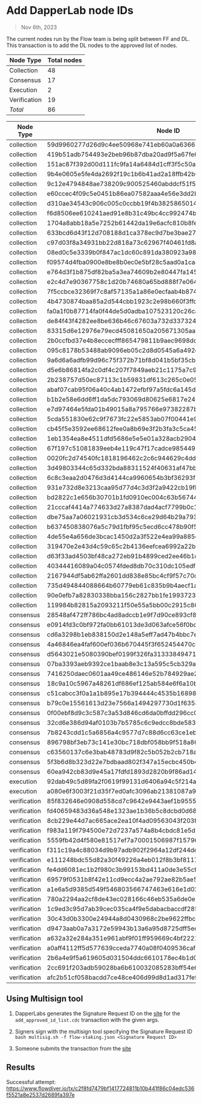 # Add DapperLab node IDs

> Nov 6th, 2023 

The current nodes run by the Flow team is being split between FF and DL. This transaction is to add the DL nodes to the approved list of nodes.

Node Type | Total nodes
-------------|------------
Collection   | 48
Consensus    | 17
Execution    | 2
Verification | 19
*Total* | 86

Node Type | Node ID                                                         
--------- |-----------------------------------------------------------------|
collection| 59d9960277d26d9c4ee50968e741eb60a0a63663bcbbcd6ab9e4b176bc2ba19b 
collection| 419b51adb754493e2beb96b87dba20ad9f5a67fe6f0f63c54a7e990791407aeb 
collection| 151ac87f392d00d111fc9fa14a6484d1cff3f5c50a5b684e156e8b4828ab6ad9 
collection| 9b4e0605e5fe4da2692f19c1b6b41ad2a18ffb42b6363bd42cbb9b0f3deee170 
collection| 9c12e4794848ae738209c900525460abddcf51f5c75d8c39fcf438ac2aacb8e6 
collection| e60ccec4f09c5e0451b86ea07582aaa4e56e3dd2b22434bd8593a9992247f360 
collection| d310ae34543c906c005c0ccbb19f4b38258650144c427ccd0e796b777a1e700a 
collection| f6d8506ee610241aed91e8b31c49bc4cc992474bae3e360bafdc066adca3c005 
collection| 1704a8abb18a5e7252b61442da19e6acfc810b8fead4d3e7a69339082c8195e4 
collection| 633bcd6d43f12d708188d1ca378ec9d7be3bae27afd2e7b8938baa0b6d55effc 
collection| c97d03f8a34931bb22d818a73c62967f40461fd8ae17266d021f2c6e2784b0e7 
collection| 08ed0c5e3339b0f847ac1dc60c891da380923a98a1c3cb32bcaef6eaf5b5b3cf 
collection| f09574d4fba0900e8be8b0ec0e5bf28c5aad0a1ca4b54323dce3ce0b41fd968b 
collection| e764d3f1b875df82ba5a3ea74609b2e80447fa145986de2bf3b40a92d0b4a45d 
collection| e2c4d7e90367758c1d20b74680a65bd888f7e064b0f8caadb44d08f4729ec02a 
collection| 7f5ccbce32369f7c8af57135a1a86e0ecfaab4b87436507c41ffc171d6f8c149 
collection| 4b4730874baa85a2d544cbb1923c2e98b660f3ffd94cc20a7db6d98e9d9aa68c 
collection| fa0a1f0b87714fa0f44de5d0adba107523120c26ca9563ab86b9f5a3cd5676d8 
collection| de84f43f4282ee8be636b46c67603a732d337324ebcd02885b7bc871042920ed 
collection| 83315d6e12976e79ecd45081650a205671305aa83d892f85a14b6793b124139e 
collection| 2b0ccfbd37e4b8eccecfff865479811b9aec9698dc29c2d4374246f827afba29 
collection| 095c8178b53488ab9096eb05c2d8d0545a6a492e81449d36d32f6ac73e052a94 
collection| 9a6d6a6adfb99d96c75f372b71bf8d041b5bf35cba18a1ad25b3a04a45365dfe 
collection| d5e6b86814fa2c0df4c207f7849aeb21c1175a7c9fec40694b04030127d660b0 
collection| 2b238757d50ec87113c1b59831df613c265c0e056459ee1add8563a59672a809 
collection| abaf07cab95f06a40c4ab1472efbf97a5fdc6a145df00884fead078766d893d7 
collection| b1b2e58e6dd6ff1da5dc793069d80625e6817e248d723e684473034b4e2c0947 
collection| e7d97464e5fda01b49015a8a795766e97382287b87fb3582a65d07598f0d8f69 
collection| 5cda551830e62c9f7673fc22e5853ab07f00441e9757ace2360d340d523c86ae 
collection| cb45f5e3592ee68612fee0a8b69e3f2b3fa3c5ca45b1af2b6895e8f61a43487f 
collection| 1eb1354ea8e4511dfd5686e5e5e01a328acb2904de9a8f7f0f0408cdde1a5705 
collection| 67f197c51081839eeb4e119c47f17cadce98544958fd00aaefa9e252b299d0da 
collection| 0020fc2d74540fc1818196462c2c6c944629c4dd8d735be64335f5dd639a2913 
collection| 3d49803344c65d332bda88311524f40631af47bba6f75e6277e4e05a4078d9ef 
collection| 6c8c3eaa2d0476d3d4144ca9960654b3bf36293f4d1d3cf0e69f04269e7dad7e 
collection| 931e732d8e3213caa95d77d4c3d3f2a9422cb19fb5c3c2a1bc5afc2469ca14a4 
collection| bd2822c1e656b30701b1fd0910ec004c63b56744b41cb4bc489ddee7642b0009 
collection| 21cccaf4414a774633d27a8387dad4acf7799b0c15816e46780f2fae3fc115f3 
collection| dbe75aa7a06021931cb3d534c6ce29d64b29a79317b6ee95486c436925bdb1bc 
collection| b637450838076a5c79d1fbf95c5ecd6cc478b90f5aa81007d2a9340d0fab068a 
collection| 4de55e4a656de3bcac1450d2a3f522e4ea99a885d0eef0630a82372303e98b76 
collection| 319470e2e43d4c59c65c2b4136eefcea6992a22b7bce5dc35e29041fe4c2494e 
collection| d63f33ad4503bf48ca272eb91b4899ced2ee46b1d9573de128b0876236d57ebb 
collection| 40344416089a04c0574fded8db70c310dc105edf4dcee4651b10dd5205b966cc 
collection| 2167944df5ab62ffa2601dd838e85bc4cf9f57c70d4f0beee2ebf9d9966ef02a 
collection| 735d494844088664b60779eb61c835b9b4aecf1aa320a1910ecc140cf7ceebfc 
collection| 90e0efb7a82830338bba156c2827bb1fe1993723b1faa206e81b09b6842323e5 
collection| 119984b82815a2093211f50e55a5bb00c2915c86b13ebab97a4019865149a880 
consensus| 28548af472ff786bc4ad8adccb1e9f7d90ce893cf8567339b0baaac1314167a4 
consensus| e0914fd3c0bf972fa0bb61013de3d063afce56f0bcf548cea78dff000d9413ec 
consensus| cd6a3298b1eb838150d2e148a5eff7ad47b4bbc7e30c9a91dade84e02c332d1d 
consensus| 4a46846ea4faf600ef036b670445f3f652454470c2e8964c460a1b1fdc9781fb 
consensus| d5643021e5080390bef0199f326fa313338494719d064141ece47fde17fe2a5a 
consensus| 07ba3393aeb9392ce1baab8e3c13a595c5cb329a19dacf6508f568fc2d555a0a 
consensus| 7416250daec0601aa49ce486146e52b784929ae28b9179284c5a3a6ad18a7908 
consensus| 18c9a10c5967a48261df686ef125ab584e6f6a10b16da098524d5e8d7e505c49 
consensus| c51cabcc3f0a1a1b895e17b394444c4535b16898f809506b933b2b655d786571 
consensus| b79c0e15561613d23e7566a1494297730d1f635845f137935cbb32cf4731c40f 
consensus| 0f00ebf8d9c3c587c3a53d846cd6da0bffdd296cc0c9bb6121758f9cb0da1b84 
consensus| 32cd6e386d94af0103b7b5785c6c9edcc8bde5837918e43a50cc2f30b74a1ac1 
consensus| 7b8243cdd1c5a6856a4c9577d7c88d6cc63ce1eb3b7a426af75435b58fd1b75f 
consensus| 896798bf3eb73c141e30bc718dbf058bb9f518a8633459ddb06ad28aa5a4da5e 
consensus| c63560137c6e3bab48783d9f82c5b052b2cb718ae0c211a12763b7ec445b5b32 
consensus| 5f3b6d8b323d22e7bdbaad802f347a15ecbc450b4acda44fb380c5b45e15c9f6 
consensus| 60ea942cb83d9e45a17fdfd1893d2820b9f86ad14372f21ffa0ef05342c9981d
execution| 92dab49c5d89fa2f0619f99131d6406a94c5f214a198aafab41241322f9bf173 
execution| a080e6f3003f21d35f7ed0afc3096ab21381087a91992d7508f7be869c6edd32 
verification| 85f832646e0908d558cd7c9642e9443aef1b95556c578e86c9e16833ad06d137 
verification| fd40659483d36a548e1323ae1b36b5c8dcbd0d68b4b596ddff59811fd94ba6e3 
verification| 8cb229e44d7ac665ace2ea10f4ad09563043f203f4b12a235b355545842a4f2a 
verification| f983a119f794500e72d7237a574a8b4cbdc81e5d0319199cfe23f36df75d23e8 
verification| 5559fb42d4f580e81517ef7a70001506987f15796feb3c2087a19816ad024c61 
verification| f311c19a4c88034d9b97adb902f2964a12df244de46ae833ecab34ab87154301 
verification| e111248bdc55d82a30f49226a4eb012f8b3bf81176202a13ed73528c3a7fa363 
verification| fe4dd6081ec1b2f980c3b99153bd411a0de3e55cff3db12ed50d0cd98935a642 
verification| 69579f0531b8f42e11cd9ecc4a2ae792ae82b5ae54c38f455bab53ca6668dfcc 
verification| a1e6a5d9385d549f546803566747463e616e1d02ade2fcadba1b49c492ec8f29 
verification| 780a2294aa2cf8de43ec028166c46eb535a6de0e25a42f6e5a46a143d21fcf4a 
verification| 1c9ed3c95d7ab39cec035ca4f9e5dabacbaccdf2855783f2dca50acc7889c0b0 
verification| 30c43d0b3300e24944a8d0430968c2be9622ffbc8c251ab847566dfbb37a98e8 
verification| d9473aab0a7a3172e59943b13a6a95d8725dff5eebaca824a20f026183d7d2a7 
verification| a632a32e284a351e961abf9f01ff959669c4bf2221344a3fd3f489272b9cd317 
verification| a0aff4112ff5d577639cceda7740a08f0409536cafb2dd77442fe7bc64aa9a36 
verification| 2b6a4e9f5a619605d031504ddc6610178ec4b1d0b7b2525eb5ca79e83f5a6d78 
verification| 2cc691f203adb59028ba6b610032085283bff54e64a9bfabc286e0de02c49a12 
verification| afc2b51cf058bacdd7ce48ce406d99d8d1ad317fef83f18bd948fcce0d567cfd 


## Using Multisign tool

1. DapperLabs generates the Signature Request ID on the [site](https://flow-multisig-git-service-account-onflow.vercel.app/mainnet?type=serviceAccount&name=add_approved_id_list.cdc&param=%5B%20%20%20%20%20%7B%20%20%20%20%20%20%20%20%20%22type%22:%20%22Array%22,%20%20%20%20%20%20%20%20%20%22value%22:%20%5B%20%20%20%20%20%20%20%20%20%20%20%20%20%7B%20%20%20%20%20%20%20%20%20%20%20%20%20%20%20%20%20%22type%22:%20%22String%22,%20%20%20%20%20%20%20%20%20%20%20%20%20%20%20%20%20%22value%22:%20%2259d9960277d26d9c4ee50968e741eb60a0a63663bcbbcd6ab9e4b176bc2ba19b%22%20%20%20%20%20%20%20%20%20%20%20%20%20%7D,%20%20%20%20%20%20%20%20%20%20%20%20%20%7B%20%20%20%20%20%20%20%20%20%20%20%20%20%20%20%20%20%22type%22:%20%22String%22,%20%20%20%20%20%20%20%20%20%20%20%20%20%20%20%20%20%22value%22:%20%22419b51adb754493e2beb96b87dba20ad9f5a67fe6f0f63c54a7e990791407aeb%22%20%20%20%20%20%20%20%20%20%20%20%20%20%7D,%20%20%20%20%20%20%20%20%20%20%20%20%20%7B%20%20%20%20%20%20%20%20%20%20%20%20%20%20%20%20%20%22type%22:%20%22String%22,%20%20%20%20%20%20%20%20%20%20%20%20%20%20%20%20%20%22value%22:%20%22151ac87f392d00d111fc9fa14a6484d1cff3f5c50a5b684e156e8b4828ab6ad9%22%20%20%20%20%20%20%20%20%20%20%20%20%20%7D,%20%20%20%20%20%20%20%20%20%20%20%20%20%7B%20%20%20%20%20%20%20%20%20%20%20%20%20%20%20%20%20%22type%22:%20%22String%22,%20%20%20%20%20%20%20%20%20%20%20%20%20%20%20%20%20%22value%22:%20%229b4e0605e5fe4da2692f19c1b6b41ad2a18ffb42b6363bd42cbb9b0f3deee170%22%20%20%20%20%20%20%20%20%20%20%20%20%20%7D,%20%20%20%20%20%20%20%20%20%20%20%20%20%7B%20%20%20%20%20%20%20%20%20%20%20%20%20%20%20%20%20%22type%22:%20%22String%22,%20%20%20%20%20%20%20%20%20%20%20%20%20%20%20%20%20%22value%22:%20%229c12e4794848ae738209c900525460abddcf51f5c75d8c39fcf438ac2aacb8e6%22%20%20%20%20%20%20%20%20%20%20%20%20%20%7D,%20%20%20%20%20%20%20%20%20%20%20%20%20%7B%20%20%20%20%20%20%20%20%20%20%20%20%20%20%20%20%20%22type%22:%20%22String%22,%20%20%20%20%20%20%20%20%20%20%20%20%20%20%20%20%20%22value%22:%20%22e60ccec4f09c5e0451b86ea07582aaa4e56e3dd2b22434bd8593a9992247f360%22%20%20%20%20%20%20%20%20%20%20%20%20%20%7D,%20%20%20%20%20%20%20%20%20%20%20%20%20%7B%20%20%20%20%20%20%20%20%20%20%20%20%20%20%20%20%20%22type%22:%20%22String%22,%20%20%20%20%20%20%20%20%20%20%20%20%20%20%20%20%20%22value%22:%20%22d310ae34543c906c005c0ccbb19f4b38258650144c427ccd0e796b777a1e700a%22%20%20%20%20%20%20%20%20%20%20%20%20%20%7D,%20%20%20%20%20%20%20%20%20%20%20%20%20%7B%20%20%20%20%20%20%20%20%20%20%20%20%20%20%20%20%20%22type%22:%20%22String%22,%20%20%20%20%20%20%20%20%20%20%20%20%20%20%20%20%20%22value%22:%20%22f6d8506ee610241aed91e8b31c49bc4cc992474bae3e360bafdc066adca3c005%22%20%20%20%20%20%20%20%20%20%20%20%20%20%7D,%20%20%20%20%20%20%20%20%20%20%20%20%20%7B%20%20%20%20%20%20%20%20%20%20%20%20%20%20%20%20%20%22type%22:%20%22String%22,%20%20%20%20%20%20%20%20%20%20%20%20%20%20%20%20%20%22value%22:%20%221704a8abb18a5e7252b61442da19e6acfc810b8fead4d3e7a69339082c8195e4%22%20%20%20%20%20%20%20%20%20%20%20%20%20%7D,%20%20%20%20%20%20%20%20%20%20%20%20%20%7B%20%20%20%20%20%20%20%20%20%20%20%20%20%20%20%20%20%22type%22:%20%22String%22,%20%20%20%20%20%20%20%20%20%20%20%20%20%20%20%20%20%22value%22:%20%22633bcd6d43f12d708188d1ca378ec9d7be3bae27afd2e7b8938baa0b6d55effc%22%20%20%20%20%20%20%20%20%20%20%20%20%20%7D,%20%20%20%20%20%20%20%20%20%20%20%20%20%7B%20%20%20%20%20%20%20%20%20%20%20%20%20%20%20%20%20%22type%22:%20%22String%22,%20%20%20%20%20%20%20%20%20%20%20%20%20%20%20%20%20%22value%22:%20%22c97d03f8a34931bb22d818a73c62967f40461fd8ae17266d021f2c6e2784b0e7%22%20%20%20%20%20%20%20%20%20%20%20%20%20%7D,%20%20%20%20%20%20%20%20%20%20%20%20%20%7B%20%20%20%20%20%20%20%20%20%20%20%20%20%20%20%20%20%22type%22:%20%22String%22,%20%20%20%20%20%20%20%20%20%20%20%20%20%20%20%20%20%22value%22:%20%2208ed0c5e3339b0f847ac1dc60c891da380923a98a1c3cb32bcaef6eaf5b5b3cf%22%20%20%20%20%20%20%20%20%20%20%20%20%20%7D,%20%20%20%20%20%20%20%20%20%20%20%20%20%7B%20%20%20%20%20%20%20%20%20%20%20%20%20%20%20%20%20%22type%22:%20%22String%22,%20%20%20%20%20%20%20%20%20%20%20%20%20%20%20%20%20%22value%22:%20%22f09574d4fba0900e8be8b0ec0e5bf28c5aad0a1ca4b54323dce3ce0b41fd968b%22%20%20%20%20%20%20%20%20%20%20%20%20%20%7D,%20%20%20%20%20%20%20%20%20%20%20%20%20%7B%20%20%20%20%20%20%20%20%20%20%20%20%20%20%20%20%20%22type%22:%20%22String%22,%20%20%20%20%20%20%20%20%20%20%20%20%20%20%20%20%20%22value%22:%20%22e764d3f1b875df82ba5a3ea74609b2e80447fa145986de2bf3b40a92d0b4a45d%22%20%20%20%20%20%20%20%20%20%20%20%20%20%7D,%20%20%20%20%20%20%20%20%20%20%20%20%20%7B%20%20%20%20%20%20%20%20%20%20%20%20%20%20%20%20%20%22type%22:%20%22String%22,%20%20%20%20%20%20%20%20%20%20%20%20%20%20%20%20%20%22value%22:%20%22e2c4d7e90367758c1d20b74680a65bd888f7e064b0f8caadb44d08f4729ec02a%22%20%20%20%20%20%20%20%20%20%20%20%20%20%7D,%20%20%20%20%20%20%20%20%20%20%20%20%20%7B%20%20%20%20%20%20%20%20%20%20%20%20%20%20%20%20%20%22type%22:%20%22String%22,%20%20%20%20%20%20%20%20%20%20%20%20%20%20%20%20%20%22value%22:%20%227f5ccbce32369f7c8af57135a1a86e0ecfaab4b87436507c41ffc171d6f8c149%22%20%20%20%20%20%20%20%20%20%20%20%20%20%7D,%20%20%20%20%20%20%20%20%20%20%20%20%20%7B%20%20%20%20%20%20%20%20%20%20%20%20%20%20%20%20%20%22type%22:%20%22String%22,%20%20%20%20%20%20%20%20%20%20%20%20%20%20%20%20%20%22value%22:%20%224b4730874baa85a2d544cbb1923c2e98b660f3ffd94cc20a7db6d98e9d9aa68c%22%20%20%20%20%20%20%20%20%20%20%20%20%20%7D,%20%20%20%20%20%20%20%20%20%20%20%20%20%7B%20%20%20%20%20%20%20%20%20%20%20%20%20%20%20%20%20%22type%22:%20%22String%22,%20%20%20%20%20%20%20%20%20%20%20%20%20%20%20%20%20%22value%22:%20%22fa0a1f0b87714fa0f44de5d0adba107523120c26ca9563ab86b9f5a3cd5676d8%22%20%20%20%20%20%20%20%20%20%20%20%20%20%7D,%20%20%20%20%20%20%20%20%20%20%20%20%20%7B%20%20%20%20%20%20%20%20%20%20%20%20%20%20%20%20%20%22type%22:%20%22String%22,%20%20%20%20%20%20%20%20%20%20%20%20%20%20%20%20%20%22value%22:%20%22de84f43f4282ee8be636b46c67603a732d337324ebcd02885b7bc871042920ed%22%20%20%20%20%20%20%20%20%20%20%20%20%20%7D,%20%20%20%20%20%20%20%20%20%20%20%20%20%7B%20%20%20%20%20%20%20%20%20%20%20%20%20%20%20%20%20%22type%22:%20%22String%22,%20%20%20%20%20%20%20%20%20%20%20%20%20%20%20%20%20%22value%22:%20%2283315d6e12976e79ecd45081650a205671305aa83d892f85a14b6793b124139e%22%20%20%20%20%20%20%20%20%20%20%20%20%20%7D,%20%20%20%20%20%20%20%20%20%20%20%20%20%7B%20%20%20%20%20%20%20%20%20%20%20%20%20%20%20%20%20%22type%22:%20%22String%22,%20%20%20%20%20%20%20%20%20%20%20%20%20%20%20%20%20%22value%22:%20%222b0ccfbd37e4b8eccecfff865479811b9aec9698dc29c2d4374246f827afba29%22%20%20%20%20%20%20%20%20%20%20%20%20%20%7D,%20%20%20%20%20%20%20%20%20%20%20%20%20%7B%20%20%20%20%20%20%20%20%20%20%20%20%20%20%20%20%20%22type%22:%20%22String%22,%20%20%20%20%20%20%20%20%20%20%20%20%20%20%20%20%20%22value%22:%20%22095c8178b53488ab9096eb05c2d8d0545a6a492e81449d36d32f6ac73e052a94%22%20%20%20%20%20%20%20%20%20%20%20%20%20%7D,%20%20%20%20%20%20%20%20%20%20%20%20%20%7B%20%20%20%20%20%20%20%20%20%20%20%20%20%20%20%20%20%22type%22:%20%22String%22,%20%20%20%20%20%20%20%20%20%20%20%20%20%20%20%20%20%22value%22:%20%229a6d6a6adfb99d96c75f372b71bf8d041b5bf35cba18a1ad25b3a04a45365dfe%22%20%20%20%20%20%20%20%20%20%20%20%20%20%7D,%20%20%20%20%20%20%20%20%20%20%20%20%20%7B%20%20%20%20%20%20%20%20%20%20%20%20%20%20%20%20%20%22type%22:%20%22String%22,%20%20%20%20%20%20%20%20%20%20%20%20%20%20%20%20%20%22value%22:%20%22d5e6b86814fa2c0df4c207f7849aeb21c1175a7c9fec40694b04030127d660b0%22%20%20%20%20%20%20%20%20%20%20%20%20%20%7D,%20%20%20%20%20%20%20%20%20%20%20%20%20%7B%20%20%20%20%20%20%20%20%20%20%20%20%20%20%20%20%20%22type%22:%20%22String%22,%20%20%20%20%20%20%20%20%20%20%20%20%20%20%20%20%20%22value%22:%20%222b238757d50ec87113c1b59831df613c265c0e056459ee1add8563a59672a809%22%20%20%20%20%20%20%20%20%20%20%20%20%20%7D,%20%20%20%20%20%20%20%20%20%20%20%20%20%7B%20%20%20%20%20%20%20%20%20%20%20%20%20%20%20%20%20%22type%22:%20%22String%22,%20%20%20%20%20%20%20%20%20%20%20%20%20%20%20%20%20%22value%22:%20%22abaf07cab95f06a40c4ab1472efbf97a5fdc6a145df00884fead078766d893d7%22%20%20%20%20%20%20%20%20%20%20%20%20%20%7D,%20%20%20%20%20%20%20%20%20%20%20%20%20%7B%20%20%20%20%20%20%20%20%20%20%20%20%20%20%20%20%20%22type%22:%20%22String%22,%20%20%20%20%20%20%20%20%20%20%20%20%20%20%20%20%20%22value%22:%20%22b1b2e58e6dd6ff1da5dc793069d80625e6817e248d723e684473034b4e2c0947%22%20%20%20%20%20%20%20%20%20%20%20%20%20%7D,%20%20%20%20%20%20%20%20%20%20%20%20%20%7B%20%20%20%20%20%20%20%20%20%20%20%20%20%20%20%20%20%22type%22:%20%22String%22,%20%20%20%20%20%20%20%20%20%20%20%20%20%20%20%20%20%22value%22:%20%22e7d97464e5fda01b49015a8a795766e97382287b87fb3582a65d07598f0d8f69%22%20%20%20%20%20%20%20%20%20%20%20%20%20%7D,%20%20%20%20%20%20%20%20%20%20%20%20%20%7B%20%20%20%20%20%20%20%20%20%20%20%20%20%20%20%20%20%22type%22:%20%22String%22,%20%20%20%20%20%20%20%20%20%20%20%20%20%20%20%20%20%22value%22:%20%225cda551830e62c9f7673fc22e5853ab07f00441e9757ace2360d340d523c86ae%22%20%20%20%20%20%20%20%20%20%20%20%20%20%7D,%20%20%20%20%20%20%20%20%20%20%20%20%20%7B%20%20%20%20%20%20%20%20%20%20%20%20%20%20%20%20%20%22type%22:%20%22String%22,%20%20%20%20%20%20%20%20%20%20%20%20%20%20%20%20%20%22value%22:%20%22cb45f5e3592ee68612fee0a8b69e3f2b3fa3c5ca45b1af2b6895e8f61a43487f%22%20%20%20%20%20%20%20%20%20%20%20%20%20%7D,%20%20%20%20%20%20%20%20%20%20%20%20%20%7B%20%20%20%20%20%20%20%20%20%20%20%20%20%20%20%20%20%22type%22:%20%22String%22,%20%20%20%20%20%20%20%20%20%20%20%20%20%20%20%20%20%22value%22:%20%221eb1354ea8e4511dfd5686e5e5e01a328acb2904de9a8f7f0f0408cdde1a5705%22%20%20%20%20%20%20%20%20%20%20%20%20%20%7D,%20%20%20%20%20%20%20%20%20%20%20%20%20%7B%20%20%20%20%20%20%20%20%20%20%20%20%20%20%20%20%20%22type%22:%20%22String%22,%20%20%20%20%20%20%20%20%20%20%20%20%20%20%20%20%20%22value%22:%20%2267f197c51081839eeb4e119c47f17cadce98544958fd00aaefa9e252b299d0da%22%20%20%20%20%20%20%20%20%20%20%20%20%20%7D,%20%20%20%20%20%20%20%20%20%20%20%20%20%7B%20%20%20%20%20%20%20%20%20%20%20%20%20%20%20%20%20%22type%22:%20%22String%22,%20%20%20%20%20%20%20%20%20%20%20%20%20%20%20%20%20%22value%22:%20%220020fc2d74540fc1818196462c2c6c944629c4dd8d735be64335f5dd639a2913%22%20%20%20%20%20%20%20%20%20%20%20%20%20%7D,%20%20%20%20%20%20%20%20%20%20%20%20%20%7B%20%20%20%20%20%20%20%20%20%20%20%20%20%20%20%20%20%22type%22:%20%22String%22,%20%20%20%20%20%20%20%20%20%20%20%20%20%20%20%20%20%22value%22:%20%223d49803344c65d332bda88311524f40631af47bba6f75e6277e4e05a4078d9ef%22%20%20%20%20%20%20%20%20%20%20%20%20%20%7D,%20%20%20%20%20%20%20%20%20%20%20%20%20%7B%20%20%20%20%20%20%20%20%20%20%20%20%20%20%20%20%20%22type%22:%20%22String%22,%20%20%20%20%20%20%20%20%20%20%20%20%20%20%20%20%20%22value%22:%20%226c8c3eaa2d0476d3d4144ca9960654b3bf36293f4d1d3cf0e69f04269e7dad7e%22%20%20%20%20%20%20%20%20%20%20%20%20%20%7D,%20%20%20%20%20%20%20%20%20%20%20%20%20%7B%20%20%20%20%20%20%20%20%20%20%20%20%20%20%20%20%20%22type%22:%20%22String%22,%20%20%20%20%20%20%20%20%20%20%20%20%20%20%20%20%20%22value%22:%20%22931e732d8e3213caa95d77d4c3d3f2a9422cb19fb5c3c2a1bc5afc2469ca14a4%22%20%20%20%20%20%20%20%20%20%20%20%20%20%7D,%20%20%20%20%20%20%20%20%20%20%20%20%20%7B%20%20%20%20%20%20%20%20%20%20%20%20%20%20%20%20%20%22type%22:%20%22String%22,%20%20%20%20%20%20%20%20%20%20%20%20%20%20%20%20%20%22value%22:%20%22bd2822c1e656b30701b1fd0910ec004c63b56744b41cb4bc489ddee7642b0009%22%20%20%20%20%20%20%20%20%20%20%20%20%20%7D,%20%20%20%20%20%20%20%20%20%20%20%20%20%7B%20%20%20%20%20%20%20%20%20%20%20%20%20%20%20%20%20%22type%22:%20%22String%22,%20%20%20%20%20%20%20%20%20%20%20%20%20%20%20%20%20%22value%22:%20%2221cccaf4414a774633d27a8387dad4acf7799b0c15816e46780f2fae3fc115f3%22%20%20%20%20%20%20%20%20%20%20%20%20%20%7D,%20%20%20%20%20%20%20%20%20%20%20%20%20%7B%20%20%20%20%20%20%20%20%20%20%20%20%20%20%20%20%20%22type%22:%20%22String%22,%20%20%20%20%20%20%20%20%20%20%20%20%20%20%20%20%20%22value%22:%20%22dbe75aa7a06021931cb3d534c6ce29d64b29a79317b6ee95486c436925bdb1bc%22%20%20%20%20%20%20%20%20%20%20%20%20%20%7D,%20%20%20%20%20%20%20%20%20%20%20%20%20%7B%20%20%20%20%20%20%20%20%20%20%20%20%20%20%20%20%20%22type%22:%20%22String%22,%20%20%20%20%20%20%20%20%20%20%20%20%20%20%20%20%20%22value%22:%20%22b637450838076a5c79d1fbf95c5ecd6cc478b90f5aa81007d2a9340d0fab068a%22%20%20%20%20%20%20%20%20%20%20%20%20%20%7D,%20%20%20%20%20%20%20%20%20%20%20%20%20%7B%20%20%20%20%20%20%20%20%20%20%20%20%20%20%20%20%20%22type%22:%20%22String%22,%20%20%20%20%20%20%20%20%20%20%20%20%20%20%20%20%20%22value%22:%20%224de55e4a656de3bcac1450d2a3f522e4ea99a885d0eef0630a82372303e98b76%22%20%20%20%20%20%20%20%20%20%20%20%20%20%7D,%20%20%20%20%20%20%20%20%20%20%20%20%20%7B%20%20%20%20%20%20%20%20%20%20%20%20%20%20%20%20%20%22type%22:%20%22String%22,%20%20%20%20%20%20%20%20%20%20%20%20%20%20%20%20%20%22value%22:%20%22319470e2e43d4c59c65c2b4136eefcea6992a22b7bce5dc35e29041fe4c2494e%22%20%20%20%20%20%20%20%20%20%20%20%20%20%7D,%20%20%20%20%20%20%20%20%20%20%20%20%20%7B%20%20%20%20%20%20%20%20%20%20%20%20%20%20%20%20%20%22type%22:%20%22String%22,%20%20%20%20%20%20%20%20%20%20%20%20%20%20%20%20%20%22value%22:%20%22d63f33ad4503bf48ca272eb91b4899ced2ee46b1d9573de128b0876236d57ebb%22%20%20%20%20%20%20%20%20%20%20%20%20%20%7D,%20%20%20%20%20%20%20%20%20%20%20%20%20%7B%20%20%20%20%20%20%20%20%20%20%20%20%20%20%20%20%20%22type%22:%20%22String%22,%20%20%20%20%20%20%20%20%20%20%20%20%20%20%20%20%20%22value%22:%20%2240344416089a04c0574fded8db70c310dc105edf4dcee4651b10dd5205b966cc%22%20%20%20%20%20%20%20%20%20%20%20%20%20%7D,%20%20%20%20%20%20%20%20%20%20%20%20%20%7B%20%20%20%20%20%20%20%20%20%20%20%20%20%20%20%20%20%22type%22:%20%22String%22,%20%20%20%20%20%20%20%20%20%20%20%20%20%20%20%20%20%22value%22:%20%222167944df5ab62ffa2601dd838e85bc4cf9f57c70d4f0beee2ebf9d9966ef02a%22%20%20%20%20%20%20%20%20%20%20%20%20%20%7D,%20%20%20%20%20%20%20%20%20%20%20%20%20%7B%20%20%20%20%20%20%20%20%20%20%20%20%20%20%20%20%20%22type%22:%20%22String%22,%20%20%20%20%20%20%20%20%20%20%20%20%20%20%20%20%20%22value%22:%20%22735d494844088664b60779eb61c835b9b4aecf1aa320a1910ecc140cf7ceebfc%22%20%20%20%20%20%20%20%20%20%20%20%20%20%7D,%20%20%20%20%20%20%20%20%20%20%20%20%20%7B%20%20%20%20%20%20%20%20%20%20%20%20%20%20%20%20%20%22type%22:%20%22String%22,%20%20%20%20%20%20%20%20%20%20%20%20%20%20%20%20%20%22value%22:%20%2290e0efb7a82830338bba156c2827bb1fe1993723b1faa206e81b09b6842323e5%22%20%20%20%20%20%20%20%20%20%20%20%20%20%7D,%20%20%20%20%20%20%20%20%20%20%20%20%20%7B%20%20%20%20%20%20%20%20%20%20%20%20%20%20%20%20%20%22type%22:%20%22String%22,%20%20%20%20%20%20%20%20%20%20%20%20%20%20%20%20%20%22value%22:%20%22119984b82815a2093211f50e55a5bb00c2915c86b13ebab97a4019865149a880%22%20%20%20%20%20%20%20%20%20%20%20%20%20%7D,%20%20%20%20%20%20%20%20%20%20%20%20%20%7B%20%20%20%20%20%20%20%20%20%20%20%20%20%20%20%20%20%22type%22:%20%22String%22,%20%20%20%20%20%20%20%20%20%20%20%20%20%20%20%20%20%22value%22:%20%2228548af472ff786bc4ad8adccb1e9f7d90ce893cf8567339b0baaac1314167a4%22%20%20%20%20%20%20%20%20%20%20%20%20%20%7D,%20%20%20%20%20%20%20%20%20%20%20%20%20%7B%20%20%20%20%20%20%20%20%20%20%20%20%20%20%20%20%20%22type%22:%20%22String%22,%20%20%20%20%20%20%20%20%20%20%20%20%20%20%20%20%20%22value%22:%20%22e0914fd3c0bf972fa0bb61013de3d063afce56f0bcf548cea78dff000d9413ec%22%20%20%20%20%20%20%20%20%20%20%20%20%20%7D,%20%20%20%20%20%20%20%20%20%20%20%20%20%7B%20%20%20%20%20%20%20%20%20%20%20%20%20%20%20%20%20%22type%22:%20%22String%22,%20%20%20%20%20%20%20%20%20%20%20%20%20%20%20%20%20%22value%22:%20%22cd6a3298b1eb838150d2e148a5eff7ad47b4bbc7e30c9a91dade84e02c332d1d%22%20%20%20%20%20%20%20%20%20%20%20%20%20%7D,%20%20%20%20%20%20%20%20%20%20%20%20%20%7B%20%20%20%20%20%20%20%20%20%20%20%20%20%20%20%20%20%22type%22:%20%22String%22,%20%20%20%20%20%20%20%20%20%20%20%20%20%20%20%20%20%22value%22:%20%224a46846ea4faf600ef036b670445f3f652454470c2e8964c460a1b1fdc9781fb%22%20%20%20%20%20%20%20%20%20%20%20%20%20%7D,%20%20%20%20%20%20%20%20%20%20%20%20%20%7B%20%20%20%20%20%20%20%20%20%20%20%20%20%20%20%20%20%22type%22:%20%22String%22,%20%20%20%20%20%20%20%20%20%20%20%20%20%20%20%20%20%22value%22:%20%22d5643021e5080390bef0199f326fa313338494719d064141ece47fde17fe2a5a%22%20%20%20%20%20%20%20%20%20%20%20%20%20%7D,%20%20%20%20%20%20%20%20%20%20%20%20%20%7B%20%20%20%20%20%20%20%20%20%20%20%20%20%20%20%20%20%22type%22:%20%22String%22,%20%20%20%20%20%20%20%20%20%20%20%20%20%20%20%20%20%22value%22:%20%2207ba3393aeb9392ce1baab8e3c13a595c5cb329a19dacf6508f568fc2d555a0a%22%20%20%20%20%20%20%20%20%20%20%20%20%20%7D,%20%20%20%20%20%20%20%20%20%20%20%20%20%7B%20%20%20%20%20%20%20%20%20%20%20%20%20%20%20%20%20%22type%22:%20%22String%22,%20%20%20%20%20%20%20%20%20%20%20%20%20%20%20%20%20%22value%22:%20%227416250daec0601aa49ce486146e52b784929ae28b9179284c5a3a6ad18a7908%22%20%20%20%20%20%20%20%20%20%20%20%20%20%7D,%20%20%20%20%20%20%20%20%20%20%20%20%20%7B%20%20%20%20%20%20%20%20%20%20%20%20%20%20%20%20%20%22type%22:%20%22String%22,%20%20%20%20%20%20%20%20%20%20%20%20%20%20%20%20%20%22value%22:%20%2218c9a10c5967a48261df686ef125ab584e6f6a10b16da098524d5e8d7e505c49%22%20%20%20%20%20%20%20%20%20%20%20%20%20%7D,%20%20%20%20%20%20%20%20%20%20%20%20%20%7B%20%20%20%20%20%20%20%20%20%20%20%20%20%20%20%20%20%22type%22:%20%22String%22,%20%20%20%20%20%20%20%20%20%20%20%20%20%20%20%20%20%22value%22:%20%22c51cabcc3f0a1a1b895e17b394444c4535b16898f809506b933b2b655d786571%22%20%20%20%20%20%20%20%20%20%20%20%20%20%7D,%20%20%20%20%20%20%20%20%20%20%20%20%20%7B%20%20%20%20%20%20%20%20%20%20%20%20%20%20%20%20%20%22type%22:%20%22String%22,%20%20%20%20%20%20%20%20%20%20%20%20%20%20%20%20%20%22value%22:%20%22b79c0e15561613d23e7566a1494297730d1f635845f137935cbb32cf4731c40f%22%20%20%20%20%20%20%20%20%20%20%20%20%20%7D,%20%20%20%20%20%20%20%20%20%20%20%20%20%7B%20%20%20%20%20%20%20%20%20%20%20%20%20%20%20%20%20%22type%22:%20%22String%22,%20%20%20%20%20%20%20%20%20%20%20%20%20%20%20%20%20%22value%22:%20%220f00ebf8d9c3c587c3a53d846cd6da0bffdd296cc0c9bb6121758f9cb0da1b84%22%20%20%20%20%20%20%20%20%20%20%20%20%20%7D,%20%20%20%20%20%20%20%20%20%20%20%20%20%7B%20%20%20%20%20%20%20%20%20%20%20%20%20%20%20%20%20%22type%22:%20%22String%22,%20%20%20%20%20%20%20%20%20%20%20%20%20%20%20%20%20%22value%22:%20%2232cd6e386d94af0103b7b5785c6c9edcc8bde5837918e43a50cc2f30b74a1ac1%22%20%20%20%20%20%20%20%20%20%20%20%20%20%7D,%20%20%20%20%20%20%20%20%20%20%20%20%20%7B%20%20%20%20%20%20%20%20%20%20%20%20%20%20%20%20%20%22type%22:%20%22String%22,%20%20%20%20%20%20%20%20%20%20%20%20%20%20%20%20%20%22value%22:%20%227b8243cdd1c5a6856a4c9577d7c88d6cc63ce1eb3b7a426af75435b58fd1b75f%22%20%20%20%20%20%20%20%20%20%20%20%20%20%7D,%20%20%20%20%20%20%20%20%20%20%20%20%20%7B%20%20%20%20%20%20%20%20%20%20%20%20%20%20%20%20%20%22type%22:%20%22String%22,%20%20%20%20%20%20%20%20%20%20%20%20%20%20%20%20%20%22value%22:%20%22896798bf3eb73c141e30bc718dbf058bb9f518a8633459ddb06ad28aa5a4da5e%22%20%20%20%20%20%20%20%20%20%20%20%20%20%7D,%20%20%20%20%20%20%20%20%20%20%20%20%20%7B%20%20%20%20%20%20%20%20%20%20%20%20%20%20%20%20%20%22type%22:%20%22String%22,%20%20%20%20%20%20%20%20%20%20%20%20%20%20%20%20%20%22value%22:%20%22c63560137c6e3bab48783d9f82c5b052b2cb718ae0c211a12763b7ec445b5b32%22%20%20%20%20%20%20%20%20%20%20%20%20%20%7D,%20%20%20%20%20%20%20%20%20%20%20%20%20%7B%20%20%20%20%20%20%20%20%20%20%20%20%20%20%20%20%20%22type%22:%20%22String%22,%20%20%20%20%20%20%20%20%20%20%20%20%20%20%20%20%20%22value%22:%20%225f3b6d8b323d22e7bdbaad802f347a15ecbc450b4acda44fb380c5b45e15c9f6%22%20%20%20%20%20%20%20%20%20%20%20%20%20%7D,%20%20%20%20%20%20%20%20%20%20%20%20%20%7B%20%20%20%20%20%20%20%20%20%20%20%20%20%20%20%20%20%22type%22:%20%22String%22,%20%20%20%20%20%20%20%20%20%20%20%20%20%20%20%20%20%22value%22:%20%2260ea942cb83d9e45a17fdfd1893d2820b9f86ad14372f21ffa0ef05342c9981d%22%20%20%20%20%20%20%20%20%20%20%20%20%20%7D,%20%20%20%20%20%20%20%20%20%20%20%20%20%7B%20%20%20%20%20%20%20%20%20%20%20%20%20%20%20%20%20%22type%22:%20%22String%22,%20%20%20%20%20%20%20%20%20%20%20%20%20%20%20%20%20%22value%22:%20%2292dab49c5d89fa2f0619f99131d6406a94c5f214a198aafab41241322f9bf173%22%20%20%20%20%20%20%20%20%20%20%20%20%20%7D,%20%20%20%20%20%20%20%20%20%20%20%20%20%7B%20%20%20%20%20%20%20%20%20%20%20%20%20%20%20%20%20%22type%22:%20%22String%22,%20%20%20%20%20%20%20%20%20%20%20%20%20%20%20%20%20%22value%22:%20%22a080e6f3003f21d35f7ed0afc3096ab21381087a91992d7508f7be869c6edd32%22%20%20%20%20%20%20%20%20%20%20%20%20%20%7D,%20%20%20%20%20%20%20%20%20%20%20%20%20%7B%20%20%20%20%20%20%20%20%20%20%20%20%20%20%20%20%20%22type%22:%20%22String%22,%20%20%20%20%20%20%20%20%20%20%20%20%20%20%20%20%20%22value%22:%20%2285f832646e0908d558cd7c9642e9443aef1b95556c578e86c9e16833ad06d137%22%20%20%20%20%20%20%20%20%20%20%20%20%20%7D,%20%20%20%20%20%20%20%20%20%20%20%20%20%7B%20%20%20%20%20%20%20%20%20%20%20%20%20%20%20%20%20%22type%22:%20%22String%22,%20%20%20%20%20%20%20%20%20%20%20%20%20%20%20%20%20%22value%22:%20%22fd40659483d36a548e1323ae1b36b5c8dcbd0d68b4b596ddff59811fd94ba6e3%22%20%20%20%20%20%20%20%20%20%20%20%20%20%7D,%20%20%20%20%20%20%20%20%20%20%20%20%20%7B%20%20%20%20%20%20%20%20%20%20%20%20%20%20%20%20%20%22type%22:%20%22String%22,%20%20%20%20%20%20%20%20%20%20%20%20%20%20%20%20%20%22value%22:%20%228cb229e44d7ac665ace2ea10f4ad09563043f203f4b12a235b355545842a4f2a%22%20%20%20%20%20%20%20%20%20%20%20%20%20%7D,%20%20%20%20%20%20%20%20%20%20%20%20%20%7B%20%20%20%20%20%20%20%20%20%20%20%20%20%20%20%20%20%22type%22:%20%22String%22,%20%20%20%20%20%20%20%20%20%20%20%20%20%20%20%20%20%22value%22:%20%22f983a119f794500e72d7237a574a8b4cbdc81e5d0319199cfe23f36df75d23e8%22%20%20%20%20%20%20%20%20%20%20%20%20%20%7D,%20%20%20%20%20%20%20%20%20%20%20%20%20%7B%20%20%20%20%20%20%20%20%20%20%20%20%20%20%20%20%20%22type%22:%20%22String%22,%20%20%20%20%20%20%20%20%20%20%20%20%20%20%20%20%20%22value%22:%20%225559fb42d4f580e81517ef7a70001506987f15796feb3c2087a19816ad024c61%22%20%20%20%20%20%20%20%20%20%20%20%20%20%7D,%20%20%20%20%20%20%20%20%20%20%20%20%20%7B%20%20%20%20%20%20%20%20%20%20%20%20%20%20%20%20%20%22type%22:%20%22String%22,%20%20%20%20%20%20%20%20%20%20%20%20%20%20%20%20%20%22value%22:%20%22f311c19a4c88034d9b97adb902f2964a12df244de46ae833ecab34ab87154301%22%20%20%20%20%20%20%20%20%20%20%20%20%20%7D,%20%20%20%20%20%20%20%20%20%20%20%20%20%7B%20%20%20%20%20%20%20%20%20%20%20%20%20%20%20%20%20%22type%22:%20%22String%22,%20%20%20%20%20%20%20%20%20%20%20%20%20%20%20%20%20%22value%22:%20%22e111248bdc55d82a30f49226a4eb012f8b3bf81176202a13ed73528c3a7fa363%22%20%20%20%20%20%20%20%20%20%20%20%20%20%7D,%20%20%20%20%20%20%20%20%20%20%20%20%20%7B%20%20%20%20%20%20%20%20%20%20%20%20%20%20%20%20%20%22type%22:%20%22String%22,%20%20%20%20%20%20%20%20%20%20%20%20%20%20%20%20%20%22value%22:%20%22fe4dd6081ec1b2f980c3b99153bd411a0de3e55cff3db12ed50d0cd98935a642%22%20%20%20%20%20%20%20%20%20%20%20%20%20%7D,%20%20%20%20%20%20%20%20%20%20%20%20%20%7B%20%20%20%20%20%20%20%20%20%20%20%20%20%20%20%20%20%22type%22:%20%22String%22,%20%20%20%20%20%20%20%20%20%20%20%20%20%20%20%20%20%22value%22:%20%2269579f0531b8f42e11cd9ecc4a2ae792ae82b5ae54c38f455bab53ca6668dfcc%22%20%20%20%20%20%20%20%20%20%20%20%20%20%7D,%20%20%20%20%20%20%20%20%20%20%20%20%20%7B%20%20%20%20%20%20%20%20%20%20%20%20%20%20%20%20%20%22type%22:%20%22String%22,%20%20%20%20%20%20%20%20%20%20%20%20%20%20%20%20%20%22value%22:%20%22a1e6a5d9385d549f546803566747463e616e1d02ade2fcadba1b49c492ec8f29%22%20%20%20%20%20%20%20%20%20%20%20%20%20%7D,%20%20%20%20%20%20%20%20%20%20%20%20%20%7B%20%20%20%20%20%20%20%20%20%20%20%20%20%20%20%20%20%22type%22:%20%22String%22,%20%20%20%20%20%20%20%20%20%20%20%20%20%20%20%20%20%22value%22:%20%22780a2294aa2cf8de43ec028166c46eb535a6de0e25a42f6e5a46a143d21fcf4a%22%20%20%20%20%20%20%20%20%20%20%20%20%20%7D,%20%20%20%20%20%20%20%20%20%20%20%20%20%7B%20%20%20%20%20%20%20%20%20%20%20%20%20%20%20%20%20%22type%22:%20%22String%22,%20%20%20%20%20%20%20%20%20%20%20%20%20%20%20%20%20%22value%22:%20%221c9ed3c95d7ab39cec035ca4f9e5dabacbaccdf2855783f2dca50acc7889c0b0%22%20%20%20%20%20%20%20%20%20%20%20%20%20%7D,%20%20%20%20%20%20%20%20%20%20%20%20%20%7B%20%20%20%20%20%20%20%20%20%20%20%20%20%20%20%20%20%22type%22:%20%22String%22,%20%20%20%20%20%20%20%20%20%20%20%20%20%20%20%20%20%22value%22:%20%2230c43d0b3300e24944a8d0430968c2be9622ffbc8c251ab847566dfbb37a98e8%22%20%20%20%20%20%20%20%20%20%20%20%20%20%7D,%20%20%20%20%20%20%20%20%20%20%20%20%20%7B%20%20%20%20%20%20%20%20%20%20%20%20%20%20%20%20%20%22type%22:%20%22String%22,%20%20%20%20%20%20%20%20%20%20%20%20%20%20%20%20%20%22value%22:%20%22d9473aab0a7a3172e59943b13a6a95d8725dff5eebaca824a20f026183d7d2a7%22%20%20%20%20%20%20%20%20%20%20%20%20%20%7D,%20%20%20%20%20%20%20%20%20%20%20%20%20%7B%20%20%20%20%20%20%20%20%20%20%20%20%20%20%20%20%20%22type%22:%20%22String%22,%20%20%20%20%20%20%20%20%20%20%20%20%20%20%20%20%20%22value%22:%20%22a632a32e284a351e961abf9f01ff959669c4bf2221344a3fd3f489272b9cd317%22%20%20%20%20%20%20%20%20%20%20%20%20%20%7D,%20%20%20%20%20%20%20%20%20%20%20%20%20%7B%20%20%20%20%20%20%20%20%20%20%20%20%20%20%20%20%20%22type%22:%20%22String%22,%20%20%20%20%20%20%20%20%20%20%20%20%20%20%20%20%20%22value%22:%20%22a0aff4112ff5d577639cceda7740a08f0409536cafb2dd77442fe7bc64aa9a36%22%20%20%20%20%20%20%20%20%20%20%20%20%20%7D,%20%20%20%20%20%20%20%20%20%20%20%20%20%7B%20%20%20%20%20%20%20%20%20%20%20%20%20%20%20%20%20%22type%22:%20%22String%22,%20%20%20%20%20%20%20%20%20%20%20%20%20%20%20%20%20%22value%22:%20%222b6a4e9f5a619605d031504ddc6610178ec4b1d0b7b2525eb5ca79e83f5a6d78%22%20%20%20%20%20%20%20%20%20%20%20%20%20%7D,%20%20%20%20%20%20%20%20%20%20%20%20%20%7B%20%20%20%20%20%20%20%20%20%20%20%20%20%20%20%20%20%22type%22:%20%22String%22,%20%20%20%20%20%20%20%20%20%20%20%20%20%20%20%20%20%22value%22:%20%222cc691f203adb59028ba6b610032085283bff54e64a9bfabc286e0de02c49a12%22%20%20%20%20%20%20%20%20%20%20%20%20%20%7D,%20%20%20%20%20%20%20%20%20%20%20%20%20%7B%20%20%20%20%20%20%20%20%20%20%20%20%20%20%20%20%20%22type%22:%20%22String%22,%20%20%20%20%20%20%20%20%20%20%20%20%20%20%20%20%20%22value%22:%20%22afc2b51cf058bacdd7ce48ce406d99d8d1ad317fef83f18bd948fcce0d567cfd%22%20%20%20%20%20%20%20%20%20%20%20%20%20%7D%20%20%20%20%20%20%20%20%20%5D%20%20%20%20%20%7D%20%5D&acct=0xe467b9dd11fa00df&limit=9999) for the `add_approved_id_list.cdc` transaction with the given args.

2. Signers sign with the multisign tool specifying the Signature Request ID
   `bash multisig.sh -f flow-staking.json <Signature Request ID>`

3. Someone submits the transaction from the [site](https://flow-multisig-git-service-account-onflow.vercel.app/mainnet)


## Results


Successful attempt: https://www.flowdiver.io/tx/c2f8fd7479bf1417724811b10b441f86c04edc536f5521a8e2537d2689fa397e

